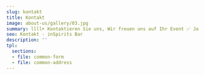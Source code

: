 ```yaml
---
slug: kontakt
title: Kontakt
image: about-us/gallery/03.jpg
summary: llll➤ Kontaktieren Sie uns, Wir freuen uns auf Ihr Event ✅ Johann-Karg-Straße 30, 85540 Haar ☎️ +49 89 97861114…
seo: Kontakt - inSpirits Bar
description: ''
tpl:
  sections:
  - file: common-form
  - file: common-address
---
```


